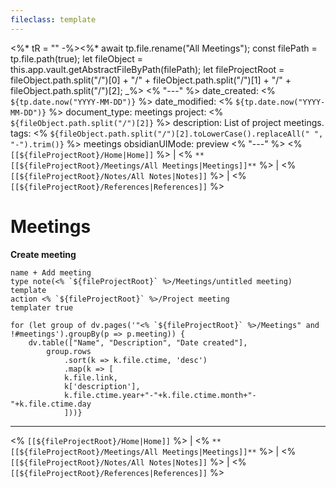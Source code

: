 ```yaml
---
fileclass: template
---
```

<%* tR = "" -%><%*
	await tp.file.rename("All Meetings");
	const filePath = tp.file.path(true);
	let fileObject = this.app.vault.getAbstractFileByPath(filePath);
	let fileProjectRoot = fileObject.path.split("/")[0] + "/" + fileObject.path.split("/")[1] + "/" + fileObject.path.split("/")[2];
_%>
<% "---" %>
date_created: <% `${tp.date.now("YYYY-MM-DD")}` %>
date_modified: <% `${tp.date.now("YYYY-MM-DD")}` %>
document_type: meetings
project: <% `${fileObject.path.split("/")[2]}` %>
description: List of project meetings.
tags: <% `${fileObject.path.split("/")[2].toLowerCase().replaceAll(" ", "-").trim()}` %> meetings
obsidianUIMode: preview
<% "---" %>
<% `[[${fileProjectRoot}/Home|Home]]` %> | <% `**[[${fileProjectRoot}/Meetings/All Meetings|Meetings]]**` %> | <% `[[${fileProjectRoot}/Notes/All Notes|Notes]]` %> | <% `[[${fileProjectRoot}/References|References]]` %>
# Meetings
**Create meeting**
```button
name + Add meeting
type note(<% `${fileProjectRoot}` %>/Meetings/untitled meeting) template
action <% `${fileProjectRoot}` %>/Project meeting
templater true
```
```dataviewjs
for (let group of dv.pages('"<% `${fileProjectRoot}` %>/Meetings" and !#meetings').groupBy(p => p.meeting)) {
	dv.table(["Name", "Description", "Date created"], 
		group.rows 
			.sort(k => k.file.ctime, 'desc')
			.map(k => [
			k.file.link, 
			k['description'],
			k.file.ctime.year+"-"+k.file.ctime.month+"-"+k.file.ctime.day
			]))}
```

---
<% `[[${fileProjectRoot}/Home|Home]]` %> | <% `**[[${fileProjectRoot}/Meetings/All Meetings|Meetings]]**` %> | <% `[[${fileProjectRoot}/Notes/All Notes|Notes]]` %> | <% `[[${fileProjectRoot}/References|References]]` %>